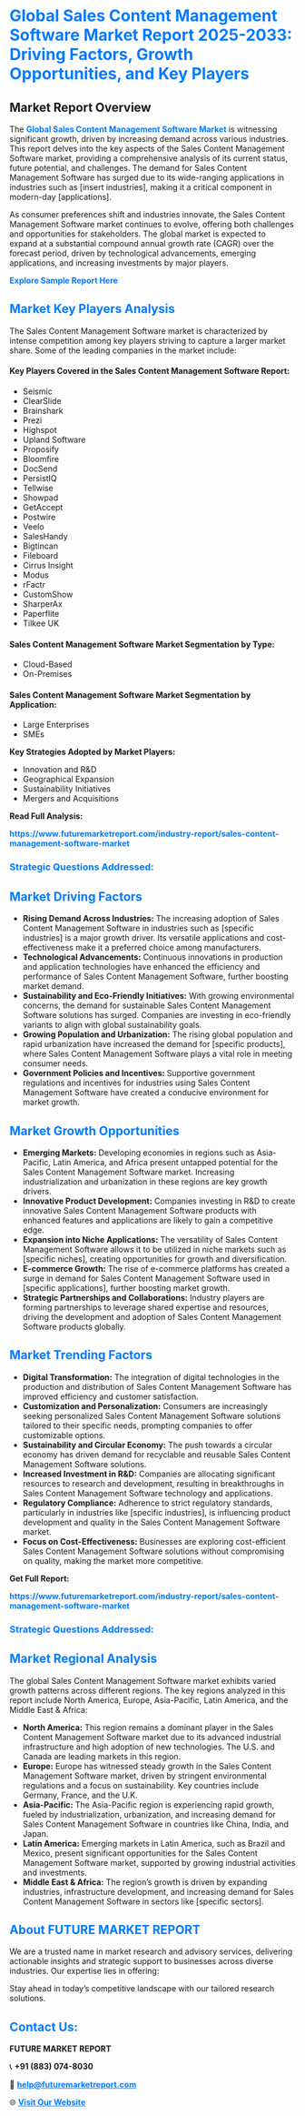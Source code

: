 <h1 style="color: #007BFF;">Global Sales Content Management Software Market Report 2025-2033: Driving Factors, Growth Opportunities, and Key Players</h1>

<section id="overview">
<h2>Market Report Overview</h2>
<p>The <a href="https://www.futuremarketreport.com/industry-report/sales-content-management-software-market" style="color: #007BFF; text-decoration: none;"><strong>Global Sales Content Management Software Market</strong></a> is witnessing significant growth, driven by increasing demand across various industries. This report delves into the key aspects of the Sales Content Management Software market, providing a comprehensive analysis of its current status, future potential, and challenges. The demand for Sales Content Management Software has surged due to its wide-ranging applications in industries such as [insert industries], making it a critical component in modern-day [applications].</p>
<p>As consumer preferences shift and industries innovate, the Sales Content Management Software market continues to evolve, offering both challenges and opportunities for stakeholders. The global market is expected to expand at a substantial compound annual growth rate (CAGR) over the forecast period, driven by technological advancements, emerging applications, and increasing investments by major players.</p>
</section>

<section id="overview">
<p><a href="https://www.futuremarketreport.com/request-sample/reportId=57280" style="color: #007BFF; text-decoration: none;"><strong>Explore Sample Report Here</strong></a></p>
</section>

<section id="key-players">
<h2 style="color: #007BFF;">Market Key Players Analysis</h2>
<p>The Sales Content Management Software market is characterized by intense competition among key players striving to capture a larger market share. Some of the leading companies in the market include:</p>
<h4>Key Players Covered in the Sales Content Management Software Report:</h4>
<ul><li>Seismic</li><li>ClearSlide</li><li>Brainshark</li><li>Prezi</li><li>Highspot</li><li>Upland Software</li><li>Proposify</li><li>Bloomfire</li><li>DocSend</li><li>PersistIQ</li><li>Tellwise</li><li>Showpad</li><li>GetAccept</li><li>Postwire</li><li>Veelo</li><li>SalesHandy</li><li>Bigtincan</li><li>Fileboard</li><li>Cirrus Insight</li><li>Modus</li><li>rFactr</li><li>CustomShow</li><li>SharperAx</li><li>Paperflite</li><li>Tilkee UK</li></ul>
<h4>Sales Content Management Software Market Segmentation by Type:</h4>
<ul><li>Cloud-Based</li><li>On-Premises</li></ul>

<h4>Sales Content Management Software Market Segmentation by Application:</h4>
<ul><li>Large Enterprises</li><li>SMEs</li></ul>
<p><strong>Key Strategies Adopted by Market Players:</strong></p>
<ul>
<li>Innovation and R&D</li>
<li>Geographical Expansion</li>
<li>Sustainability Initiatives</li>
<li>Mergers and Acquisitions</li>
</ul>
</section>

<section>
<p><strong>Read Full Analysis: </strong></p><a href="https://www.futuremarketreport.com/industry-report/sales-content-management-software-market" style="color: #007BFF; text-decoration: none;"><strong>https://www.futuremarketreport.com/industry-report/sales-content-management-software-market</strong></a>
<h3 style="color: #007BFF;">Strategic Questions Addressed:</h3>
</section>

<section id="driving-factors">
<h2 style="color: #007BFF;">Market Driving Factors</h2>
<ul>
<li><strong>Rising Demand Across Industries:</strong> The increasing adoption of Sales Content Management Software in industries such as [specific industries] is a major growth driver. Its versatile applications and cost-effectiveness make it a preferred choice among manufacturers.</li>
<li><strong>Technological Advancements:</strong> Continuous innovations in production and application technologies have enhanced the efficiency and performance of Sales Content Management Software, further boosting market demand.</li>
<li><strong>Sustainability and Eco-Friendly Initiatives:</strong> With growing environmental concerns, the demand for sustainable Sales Content Management Software solutions has surged. Companies are investing in eco-friendly variants to align with global sustainability goals.</li>
<li><strong>Growing Population and Urbanization:</strong> The rising global population and rapid urbanization have increased the demand for [specific products], where Sales Content Management Software plays a vital role in meeting consumer needs.</li>
<li><strong>Government Policies and Incentives:</strong> Supportive government regulations and incentives for industries using Sales Content Management Software have created a conducive environment for market growth.</li>
</ul>
</section>

<section id="growth-opportunities">
<h2 style="color: #007BFF;">Market Growth Opportunities</h2>
<ul>
<li><strong>Emerging Markets:</strong> Developing economies in regions such as Asia-Pacific, Latin America, and Africa present untapped potential for the Sales Content Management Software market. Increasing industrialization and urbanization in these regions are key growth drivers.</li>
<li><strong>Innovative Product Development:</strong> Companies investing in R&D to create innovative Sales Content Management Software products with enhanced features and applications are likely to gain a competitive edge.</li>
<li><strong>Expansion into Niche Applications:</strong> The versatility of Sales Content Management Software allows it to be utilized in niche markets such as [specific niches], creating opportunities for growth and diversification.</li>
<li><strong>E-commerce Growth:</strong> The rise of e-commerce platforms has created a surge in demand for Sales Content Management Software used in [specific applications], further boosting market growth.</li>
<li><strong>Strategic Partnerships and Collaborations:</strong> Industry players are forming partnerships to leverage shared expertise and resources, driving the development and adoption of Sales Content Management Software products globally.</li>
</ul>
</section>

<section id="trending-factors">
<h2 style="color: #007BFF;">Market Trending Factors</h2>
<ul>
<li><strong>Digital Transformation:</strong> The integration of digital technologies in the production and distribution of Sales Content Management Software has improved efficiency and customer satisfaction.</li>
<li><strong>Customization and Personalization:</strong> Consumers are increasingly seeking personalized Sales Content Management Software solutions tailored to their specific needs, prompting companies to offer customizable options.</li>
<li><strong>Sustainability and Circular Economy:</strong> The push towards a circular economy has driven demand for recyclable and reusable Sales Content Management Software solutions.</li>
<li><strong>Increased Investment in R&D:</strong> Companies are allocating significant resources to research and development, resulting in breakthroughs in Sales Content Management Software technology and applications.</li>
<li><strong>Regulatory Compliance:</strong> Adherence to strict regulatory standards, particularly in industries like [specific industries], is influencing product development and quality in the Sales Content Management Software market.</li>
<li><strong>Focus on Cost-Effectiveness:</strong> Businesses are exploring cost-efficient Sales Content Management Software solutions without compromising on quality, making the market more competitive.</li>
</ul>
</section>

<section>
<p><strong>Get Full Report: </strong></p><a href="https://www.futuremarketreport.com/industry-report/sales-content-management-software-market" style="color: #007BFF; text-decoration: none;"><strong>https://www.futuremarketreport.com/industry-report/sales-content-management-software-market</strong></a>
<h3 style="color: #007BFF;">Strategic Questions Addressed:</h3>
</section>


<section id="regional-analysis">
<h2 style="color: #007BFF;">Market Regional Analysis</h2>
<p>The global Sales Content Management Software market exhibits varied growth patterns across different regions. The key regions analyzed in this report include North America, Europe, Asia-Pacific, Latin America, and the Middle East & Africa:</p>
<ul>
<li><strong>North America:</strong> This region remains a dominant player in the Sales Content Management Software market due to its advanced industrial infrastructure and high adoption of new technologies. The U.S. and Canada are leading markets in this region.</li>
<li><strong>Europe:</strong> Europe has witnessed steady growth in the Sales Content Management Software market, driven by stringent environmental regulations and a focus on sustainability. Key countries include Germany, France, and the U.K.</li>
<li><strong>Asia-Pacific:</strong> The Asia-Pacific region is experiencing rapid growth, fueled by industrialization, urbanization, and increasing demand for Sales Content Management Software in countries like China, India, and Japan.</li>
<li><strong>Latin America:</strong> Emerging markets in Latin America, such as Brazil and Mexico, present significant opportunities for the Sales Content Management Software market, supported by growing industrial activities and investments.</li>
<li><strong>Middle East & Africa:</strong> The region’s growth is driven by expanding industries, infrastructure development, and increasing demand for Sales Content Management Software in sectors like [specific sectors].</li>
</ul>
</section>

<footer>
<h2 style="color: #007BFF;">About FUTURE MARKET REPORT</h2>
<p>We are a trusted name in market research and advisory services, delivering actionable insights and strategic support to businesses across diverse industries. Our expertise lies in offering:</p>

<p>Stay ahead in today’s competitive landscape with our tailored research solutions.</p>

<h2 style="color: #007BFF;">Contact Us:</h2>
<p><strong>FUTURE MARKET REPORT</strong></p>
<p>📞 <strong>+91 (883) 074-8030</strong></p>
<p>📧 <strong><a href="mailto:help@futuremarketreport.com" style="color: #007BFF;">help@futuremarketreport.com</a></strong></p>
<p>🌐 <strong><a href="https://www.futuremarketreport.com/" style="color: #007BFF;">Visit Our Website</a></strong></p>
</footer>